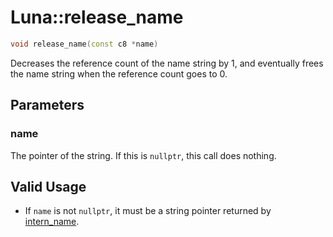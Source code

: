 # Luna::release_name

```c++
void release_name(const c8 *name)
```

Decreases the reference count of the name string by 1, and eventually frees the name string when the reference count goes to 0. 



## Parameters
### name
The pointer of the string. If this is `nullptr`, this call does nothing. 

## Valid Usage
* If `name` is not `nullptr`, it must be a string pointer returned by [intern_name](group___runtime_name_1gaa261ca6305ee4dee587492a004d6f9ee.md). 


